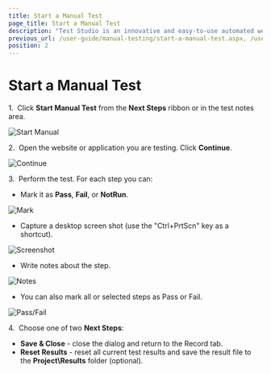 ```yaml
---
title: Start a Manual Test
page_title: Start a Manual Test
description: "Test Studio is an innovative and easy-to-use automated web, WPF and load testing solution. Test Studio tests support essential technologies like ASP.NET AJAX, Silverlight, PHP and MVC. HTML5, Testing framework, functional testing, performance testing, load testing, exploratory testing, manual testing."
previous_url: /user-guide/manual-testing/start-a-manual-test.aspx, /user-guide/manual-testing/start-a-manual-test
position: 2
---
```

# Start a Manual Test

1.&nbsp; Click **Start Manual Test** from the **Next Steps** ribbon or in the test notes area.

![Start Manual][1]

2.&nbsp; Open the website or application you are testing. Click **Continue**.

![Continue][2]

3.&nbsp; Perform the test. For each step you can:

- Mark it as **Pass**, **Fail**, or **NotRun**.

![Mark][3]

- Capture a desktop screen shot (use the "Ctrl+PrtScn" key as a shortcut).

![Screenshot][4]

- Write notes about the step.

![Notes][5]

- You can also mark all or selected steps as Pass or Fail.

![Pass/Fail][6]

4.&nbsp; Choose one of two **Next Steps**:

- **Save & Close** - close the dialog and return to the Record tab.
- **Reset Results** - reset all current test results and save the result file to the **Project\Results** folder (optional).

[1]: /img/features/testing-types/manual-testing/start-test/fig1.png
[2]: /img/features/testing-types/manual-testing/start-test/fig2.png
[3]: /img/features/testing-types/manual-testing/start-test/fig3.png
[4]: /img/features/testing-types/manual-testing/start-test/fig4.png
[5]: /img/features/testing-types/manual-testing/start-test/fig5.png
[6]: /img/features/testing-types/manual-testing/start-test/fig6.png
